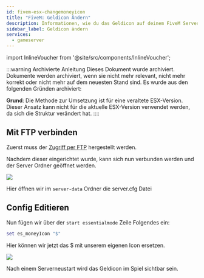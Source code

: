 ```yaml
---
id: fivem-esx-changemoneyicon
title: "FiveM: Geldicon Ändern"
description: Informationen, wie du das Geldicon auf deinem FiveM Server mit ESX von ZAP-Hosting ändern kannst - ZAP-Hosting.com Dokumentation
sidebar_label: Geldicon ändern
services:
  - gameserver
---
```


import InlineVoucher from '@site/src/components/InlineVoucher';

:::warning Archivierte Anleitung
Dieses Dokument wurde archiviert. Dokumente werden archiviert, wenn sie nicht mehr relevant, nicht mehr korrekt oder nicht mehr auf dem neuesten Stand sind. Es wurde aus den folgenden Gründen archiviert:

**Grund**: Die Methode zur Umsetzung ist für eine veraltete ESX-Version. Dieser Ansatz kann nicht für die aktuelle ESX-Version verwendet werden, da sich die Struktur verändert hat. 
::::



<InlineVoucher />

## Mit FTP verbinden

Zuerst muss der [Zugriff per FTP](gameserver-ftpaccess.md) hergestellt werden.

Nachdem dieser eingerichtet wurde, kann sich nun verbunden werden und der Server Ordner geöffnet werden.

![](https://screensaver01.zap-hosting.com/index.php/s/kWm34ZRyYrs3dt6/preview)

Hier öffnen wir im `server-data` Ordner die server.cfg Datei

## Config Editieren

Nun fügen wir über der `start essentialmode` Zeile Folgendes ein:

```Lua
set es_moneyIcon "$"
```

Hier können wir jetzt das $ mit unserem eigenen Icon ersetzen.

![](https://screensaver01.zap-hosting.com/index.php/s/M6SpD2wiMTWoXCG/preview)


Nach einem Serverneustart wird das Geldicon im Spiel sichtbar sein.
